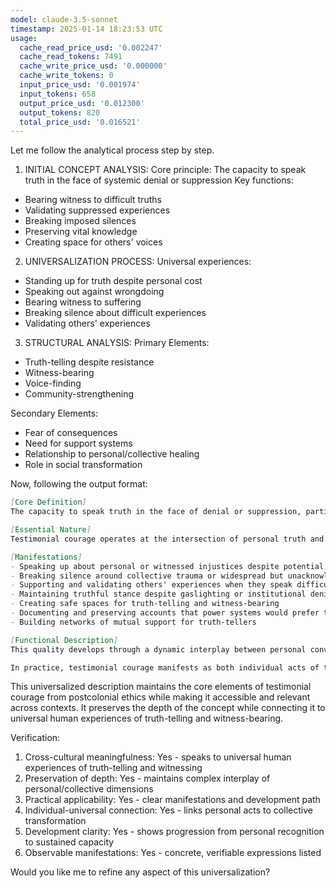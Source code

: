 ```yaml
---
model: claude-3.5-sonnet
timestamp: 2025-01-14 18:23:53 UTC
usage:
  cache_read_price_usd: '0.002247'
  cache_read_tokens: 7491
  cache_write_price_usd: '0.000000'
  cache_write_tokens: 0
  input_price_usd: '0.001974'
  input_tokens: 658
  output_price_usd: '0.012300'
  output_tokens: 820
  total_price_usd: '0.016521'
---
```


Let me follow the analytical process step by step.

1. INITIAL CONCEPT ANALYSIS:
Core principle: The capacity to speak truth in the face of systemic denial or suppression
Key functions:
- Bearing witness to difficult truths
- Validating suppressed experiences
- Breaking imposed silences
- Preserving vital knowledge
- Creating space for others' voices

2. UNIVERSALIZATION PROCESS:
Universal experiences:
- Standing up for truth despite personal cost
- Speaking out against wrongdoing
- Bearing witness to suffering
- Breaking silence about difficult experiences
- Validating others' experiences

3. STRUCTURAL ANALYSIS:
Primary Elements:
- Truth-telling despite resistance
- Witness-bearing
- Voice-finding
- Community-strengthening

Secondary Elements:
- Fear of consequences
- Need for support systems
- Relationship to personal/collective healing
- Role in social transformation

Now, following the output format:

```markdown
[Core Definition]
The capacity to speak truth in the face of denial or suppression, particularly when bearing witness to difficult experiences that systems of power would prefer to remain hidden. It combines personal courage with responsibility to collective truth, creating pathways for healing and transformation through authentic voice.

[Essential Nature]
Testimonial courage operates at the intersection of personal truth and collective healing, emerging when individuals choose to give voice to experiences that challenge established narratives or comfortable silences. It represents not just the act of speaking out, but the deeper capacity to remain faithful to truth despite external pressure, internal fear, or potential consequences. This quality serves both as a personal virtue and a social catalyst, creating spaces where previously suppressed truths can emerge and be acknowledged.

[Manifestations]
- Speaking up about personal or witnessed injustices despite potential consequences
- Breaking silence around collective trauma or widespread but unacknowledged problems
- Supporting and validating others' experiences when they speak difficult truths
- Maintaining truthful stance despite gaslighting or institutional denial
- Creating safe spaces for truth-telling and witness-bearing
- Documenting and preserving accounts that power systems would prefer to erase
- Building networks of mutual support for truth-tellers

[Functional Description]
This quality develops through a dynamic interplay between personal conviction and collective need. Initially emerging as an internal recognition of truth's importance, it grows through small acts of speaking out and is strengthened by connecting with others who share similar experiences. The capacity builds through cycles of recognition, voice-finding, and witnessing others, gradually developing resilience against external pressures to remain silent.

In practice, testimonial courage manifests as both individual acts of truth-telling and sustained commitment to creating conditions where truth can be spoken and heard. It operates through direct testimony, supportive witness-bearing, documentation of experiences, and the creation of protective spaces where others can find their voice. This quality plays a crucial role in personal healing, community building, and social transformation by breaking cycles of silence and denial.
```

This universalized description maintains the core elements of testimonial courage from postcolonial ethics while making it accessible and relevant across contexts. It preserves the depth of the concept while connecting it to universal human experiences of truth-telling and witness-bearing.

Verification:
1. Cross-cultural meaningfulness: Yes - speaks to universal human experiences of truth-telling and witnessing
2. Preservation of depth: Yes - maintains complex interplay of personal/collective dimensions
3. Practical applicability: Yes - clear manifestations and development path
4. Individual-universal connection: Yes - links personal acts to collective transformation
5. Development clarity: Yes - shows progression from personal recognition to sustained capacity
6. Observable manifestations: Yes - concrete, verifiable expressions listed

Would you like me to refine any aspect of this universalization?